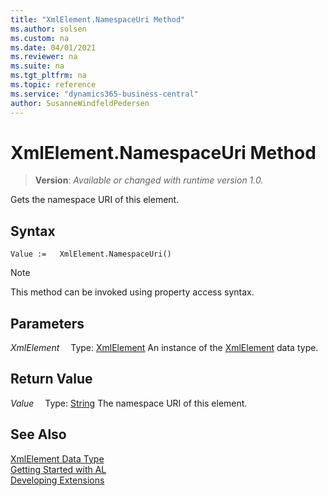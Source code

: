 ```yaml
---
title: "XmlElement.NamespaceUri Method"
ms.author: solsen
ms.custom: na
ms.date: 04/01/2021
ms.reviewer: na
ms.suite: na
ms.tgt_pltfrm: na
ms.topic: reference
ms.service: "dynamics365-business-central"
author: SusanneWindfeldPedersen
---
```

[//]: # (START>DO_NOT_EDIT)
[//]: # (IMPORTANT:Do not edit any of the content between here and the END>DO_NOT_EDIT.)
[//]: # (Any modifications should be made in the .xml files in the ModernDev repo.)
# XmlElement.NamespaceUri Method
> **Version**: _Available or changed with runtime version 1.0._

Gets the namespace URI of this element.


## Syntax
```
Value :=   XmlElement.NamespaceUri()
```
> [!NOTE]
> This method can be invoked using property access syntax.

## Parameters
*XmlElement*
&emsp;Type: [XmlElement](xmlelement-data-type.md)
An instance of the [XmlElement](xmlelement-data-type.md) data type.

## Return Value
*Value*
&emsp;Type: [String](../string/string-data-type.md)
The namespace URI of this element.


[//]: # (IMPORTANT: END>DO_NOT_EDIT)
## See Also
[XmlElement Data Type](xmlelement-data-type.md)  
[Getting Started with AL](../../devenv-get-started.md)  
[Developing Extensions](../../devenv-dev-overview.md)